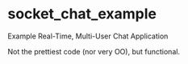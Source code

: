 socket_chat_example
===================

Example Real-Time, Multi-User Chat Application

Not the prettiest code (nor very OO), but functional.
